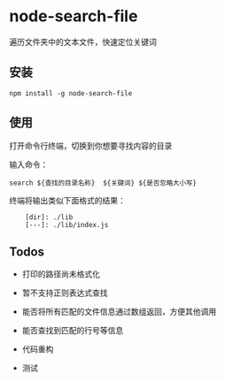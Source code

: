 # node-search-file

遍历文件夹中的文本文件，快速定位关键词

## 安装

``` npm install -g node-search-file ```

## 使用

打开命令行终端，切换到你想要寻找内容的目录

输入命令：

``` search ${查找的目录名称}  ${关键词} ${是否忽略大小写} ```

终端将输出类似下面格式的结果：

```
	[dir]: ./lib
	[---]: ./lib/index.js
```

## Todos

- 打印的路径尚未格式化

- 暂不支持正则表达式查找

- 能否将所有匹配的文件信息通过数组返回，方便其他调用

- 能否查找到匹配的行号等信息

- 代码重构

- 测试

